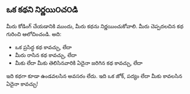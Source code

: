 ## ఒక కథని నిర్ణయి౦చ౦డి

మీరు కోడింగ్ చేయడానికి ముందు, మీరు కథను నిర్ణయించుకోవాలి. మీరు చెప్పదలచిన కథ గురించి ఆలోచించండి. అది:

+ ఒక ప్రసిద్ధ కథ కావచ్చు, లేదా
+ మీరు రాసిన కథ కావచ్చు, లేదా
+ మీకు లేదా మీకు తెలిసినవారికి ఏదైనా జరిగిన కథ కావచ్చు, లేదా

ఇది కథగా కూడా ఉండవలసిన అవసరం లేదు. ఇది ఒక జోక్, పద్యం లేదా మీకు కావలసిన ఏదైనా కావచ్చు!